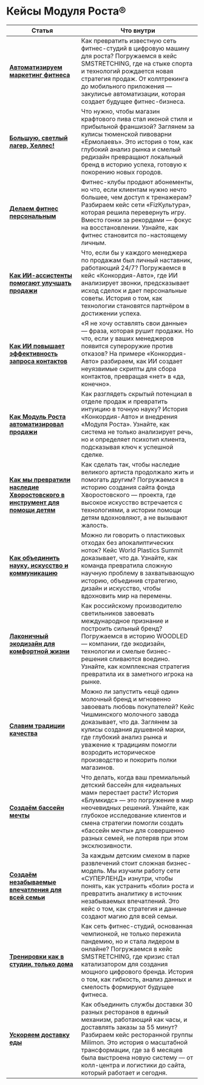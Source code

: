 
<style>
.vp-doc table th,
.vp-doc table td {
  vertical-align: top;
  padding-top: 12;
}
</style>

# Кейсы Модуля Роста®

| Статья                                                                                                                                                                    | Что внутри                                                                                                                                                                                                                                                                                                                       |
| ------------------------------------------------------------------------------------------------------------------------------------------------------------------------- | -------------------------------------------------------------------------------------------------------------------------------------------------------------------------------------------------------------------------------------------------------------------------------------------------------------------------------- |
| [**Автоматизируем маркетинг фитнеса**](/journal/cases/avtomatiziruem-marketing-fitnesa)                                                                                   | Как превратить известную сеть фитнес-студий в цифровую машину для роста? Погружаемся в кейс SMSTRETCHING, где на стыке спорта и технологий рождается новая стратегия продаж. От коллтрекинга до мобильного приложения — закулисье автоматизации, которая создает будущее фитнес-бизнеса.                                         |
| [**Большую, светлый лагер, Хеллес!**](/journal/cases/bolshuyu-svetlyi-lager-khelles)                                                                                      | Что нужно, чтобы магазин крафтового пива стал иконой стиля и прибыльной франшизой? Заглянем за кулисы тюменской пивоварни «Ермолаевъ». Это история о том, как глубокий анализ рынка и смелый редизайн превращают локальный бренд в историю успеха, готовую к покорению новых городов.                                            |
| [**Делаем фитнес персональным**](/journal/cases/delaem-fitnes-personalnym)                                                                                                | Фитнес-клубы продают абонементы, но что, если клиентам нужно нечто большее, чем доступ к тренажерам? Разбираем кейс сети «FizКультура», которая решила перевернуть игру. Вместо гонки за рекордами — фокус на восстановлении. Узнайте, как фитнес становится по-настоящему личным.                                               |
| [**Как ИИ-ассистенты помогают улучшать продажи**](/journal/cases/kak-ii-assistenty-pomogayut-uluchshat-prodazhi)                                                          | Что, если бы у каждого менеджера по продажам был личный наставник, работающий 24/7? Погружаемся в кейс «Конкордия-Авто», где ИИ анализирует звонки, предсказывает исход сделок и дает персональные советы. История о том, как технологии становятся партнёром в достижении успеха.                                               |
| [**Как ИИ повышает эффективность запроса контактов**](/journal/cases/kak-ii-resheniya-pomogayut-povysit-effektivnost-zaprosa-kontaktov-klientov)                          | «Я не хочу оставлять свои данные» — фраза, которая рушит продажи. Но что, если у ваших менеджеров появится супероружие против отказов? На примере «Конкордия-Авто» разбираем, как ИИ создает неуязвимые скрипты для сбора контактов, превращая «нет» в «да, конечно».                                                            |
| [**Как Модуль Роста автоматизировал продажи**](/journal/cases/kak-modul-rosta-avtomatiziroval-prodazhi-dlya-konkordiya-avto)                                              | Как разглядеть скрытый потенциал в отделе продаж и превратить интуицию в точную науку? История «Конкордия-Авто» и внедрения «Модуля Роста». Узнайте, как система не только анализирует речь, но и определяет психотип клиента, подсказывая ключ к успешной сделке.                                                               |
| [**Как мы превратили наследие Хворостовского в инструмент для помощи детям**](/journal/cases/kak-my-prevratili-nasledie-khvorostovskogo-v-instrument-dlya-pomoshi-detyam) | Как сделать так, чтобы наследие великого артиста продолжало жить и помогать другим? Погружаемся в историю создания сайта фонда Хворостовского — проекта, где высокое искусство встречается с технологиями, а истории помощи детям вдохновляют, а не вызывают жалость.                                                            |
| [**Как объединить науку, искусство и коммуникацию**](/journal/cases/kak-obedinit-nauku-iskusstvo-i-kommunikaciyu-dlya-resheniya-globalnoi-problemy)                       | Можно ли говорить о пластиковых отходах без апокалиптических ноток? Кейс World Plastics Summit доказывает, что да. Узнайте, как команда превратила сложную научную проблему в захватывающую историю, объединив стратегию, дизайн и искусство, чтобы вдохновить мир на перемены.                                                  |
| [**Лаконичный экодизайн для комфортной жизни**](/journal/cases/lakonichnyi-ekodizain-dlya-komfortnoi-zhizni)                                                              | Как российскому производителю светильников завоевать международное признание и построить сильный бренд? Погружаемся в историю WOODLED — компании, где экодизайн, технологии и смелые бизнес-решения сливаются воедино. Узнайте, как комплексная стратегия превратила их в заметного игрока на рынке.                             |
| [**Славим традиции качества**](/journal/cases/slavim-tradicii-kachestva)                                                                                                  | Можно ли запустить «ещё один» молочный бренд и мгновенно завоевать любовь покупателей? Кейс Чишминского молочного завода доказывает, что да. Заглянем за кулисы создания душевной марки, где глубокий анализ рынка и уважение к традициям помогли возродить историческое производство и покорить полки магазинов.                |
| [**Создаём бассейн мечты**](/journal/cases/sozdayom-bassein-mechty)                                                                                                       | Что делать, когда ваш премиальный детский бассейн для «идеальных мам» перестает расти? История «Блумкидс» — это погружение в мир неочевидных решений. Узнайте, как глубокое исследование клиентов и смена стратегии помогли создать «бассейн мечты» для совершенно разных семей, не потеряв при этом эксклюзивности.             |
| [**Создаём незабываемые впечатления для всей семьи**](/journal/cases/sozdayom-nezabyvaemye-vpechatleniya-dlya-vsei-semi)                                                  | За каждым детским смехом в парке развлечений стоит сложная бизнес-модель. Мы изучили работу сети «СУПЕРЛЕНД» изнутри, чтобы понять, как устранить «боли» роста и превратить аналитику в источник незабываемых впечатлений. Это кейс о том, как стратегия и данные создают магию для всей семьи.                                  |
| [**Тренировки как в студии, только дома**](/journal/cases/trenirovki-kak-v-studii-tolko-doma)                                                                             | Как сеть фитнес-студий, основанная чемпионкой, не только пережила пандемию, но и стала лидером в онлайне? Погружаемся в кейс SMSTRETCHING, где кризис стал катализатором для создания мощного цифрового бренда. История о том, как гибкость, анализ данных и смелость формируют будущее фитнеса.                                 |
| [**Ускоряем доставку еды**](/journal/cases/uskoryaem-dostavku-edy)                                                                                                        | Как объединить службы доставки 30 разных ресторанов в единый механизм, работающий как часы, и доставлять заказы за 55 минут? Разбираем кейс ресторанной группы Milimon. Это история о масштабной трансформации, где за 6 месяцев была выстроена новую систему — от колл-центра и логистики до сайта, который работает и сегодня. |

